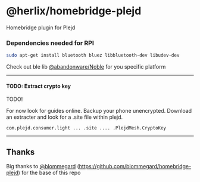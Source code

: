 # @herlix/homebridge-plejd
Homebridge plugin for Plejd

### Dependencies needed for RPI

```bash
sudo apt-get install bluetooth bluez libbluetooth-dev libudev-dev
```

Check out ble lib [@abandonware/Noble](https://github.com/abandonware/noble) for you specific platform

----
#### TODO: Extract crypto key

TODO!

For now look for guides online. Backup your phone unencrypted. Download an extracter and look for a .site file within plejd. 

```com.plejd.consumer.light ... .site .... .PlejdMesh.CryptoKey ```

----
## Thanks

Big thanks to [@blommegard](https://github.com/blommegard) (https://github.com/blommegard/homebridge-plejd) for the base of this repo
